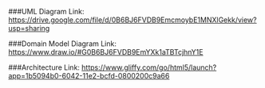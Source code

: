 ###UML Diagram Link:
https://drive.google.com/file/d/0B6BJ6FVDB9EmcmoybE1MNXlGekk/view?usp=sharing

###Domain Model Diagram Link:
https://www.draw.io/#G0B6BJ6FVDB9EmYXk1aTBTcjhnY1E

###Architecture Link:
https://www.gliffy.com/go/html5/launch?app=1b5094b0-6042-11e2-bcfd-0800200c9a66
